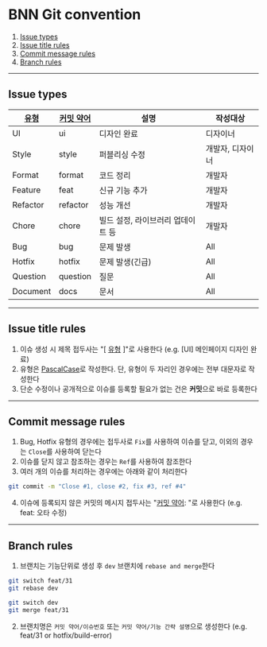 # BNN Git convention

1. [Issue types](#issue-types)
2. [Issue title rules](#issue-title-rules)
3. [Commit message rules](#commit-message-rules)
4. [Branch rules](#branch-rules)

---

## Issue types
|<a id="commit-type" href="#commit-type">유형</a>|<a id="commit-shortening" href="#commit-shortening">커밋 약어</a>|설명|작성대상|
|---|-------|---|------|
|UI|ui|디자인 완료|디자이너|
|Style|style|퍼블리싱 수정|개발자, 디자이너|
|Format|format|코드 정리|개발자|
|Feature|feat|신규 기능 추가|개발자|
|Refactor|refactor|성능 개선|개발자|
|Chore|chore|빌드 설정, 라이브러리 업데이트 등|개발자
|Bug|bug|문제 발생|All|
|Hotfix|hotfix|문제 발생(긴급)|All|
|Question|question|질문|All|
|Document|docs|문서|All|

---

## Issue title rules
1. 이슈 생성 시 제목 접두사는 "[ [유형](#commit-type) ]"로 사용한다
(e.g. [UI] 메인페이지 디자인 완료)
2. 유형은 [PascalCase](https://www.freecodecamp.org/news/snake-case-vs-camel-case-vs-pascal-case-vs-kebab-case-whats-the-difference/#pascal-case)로 작성한다.
단, 유형이 두 자리인 경우에는 전부 대문자로 작성한다
3. 단순 수정이나 공개적으로 이슈를 등록할 필요가 없는 건은 **커밋**으로 바로 등록한다

---

## Commit message rules
1. Bug, Hotfix 유형의 경우에는 접두사로 `Fix`를 사용하여 이슈를 닫고, 이외의 경우는 `Close`를 사용하여 닫는다
2. 이슈를 닫지 않고 참조하는 경우는 `Ref`를 사용하여 참조한다
3. 여러 개의 이슈를 처리하는 경우에는 아래와 같이 처리한다
```bash
git commit -m "Close #1, close #2, fix #3, ref #4"
```
4. 이슈에 등록되지 않은 커밋의 메시지 접두사는 "[커밋 약어](#commit-shortening): "로 사용한다
(e.g. feat: 오타 수정)

---

## Branch rules
1. 브랜치는 기능단위로 생성 후 `dev` 브랜치에 `rebase and merge`한다
```bash
git switch feat/31
git rebase dev

git switch dev
git merge feat/31
```
2. 브랜치명은 `커밋 약어/이슈번호` 또는 `커밋 약어/기능 간략 설명`으로 생성한다
(e.g. feat/31 or hotfix/build-error)
